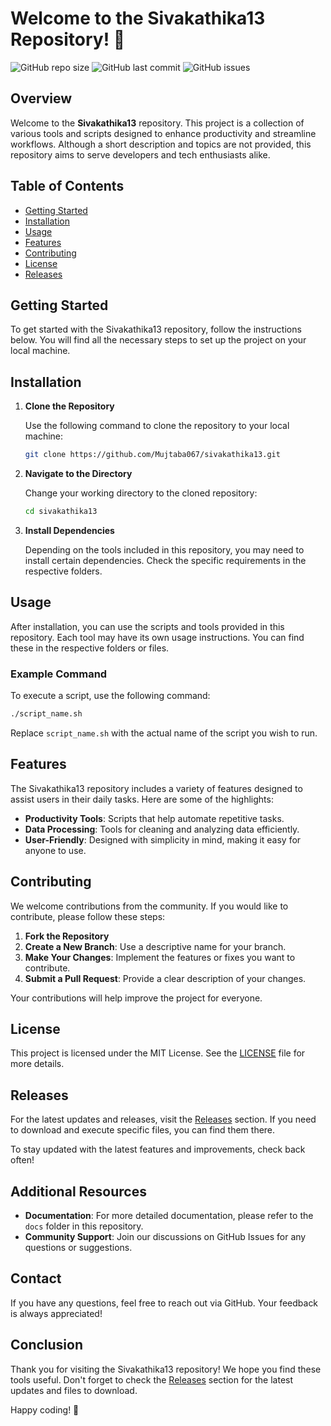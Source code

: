 # Welcome to the Sivakathika13 Repository! 🎉

![GitHub repo size](https://img.shields.io/github/repo-size/Mujtaba067/sivakathika13)
![GitHub last commit](https://img.shields.io/github/last-commit/Mujtaba067/sivakathika13)
![GitHub issues](https://img.shields.io/github/issues/Mujtaba067/sivakathika13)

## Overview

Welcome to the **Sivakathika13** repository. This project is a collection of various tools and scripts designed to enhance productivity and streamline workflows. Although a short description and topics are not provided, this repository aims to serve developers and tech enthusiasts alike.

## Table of Contents

- [Getting Started](#getting-started)
- [Installation](#installation)
- [Usage](#usage)
- [Features](#features)
- [Contributing](#contributing)
- [License](#license)
- [Releases](#releases)

## Getting Started

To get started with the Sivakathika13 repository, follow the instructions below. You will find all the necessary steps to set up the project on your local machine.

## Installation

1. **Clone the Repository**

   Use the following command to clone the repository to your local machine:

   ```bash
   git clone https://github.com/Mujtaba067/sivakathika13.git
   ```

2. **Navigate to the Directory**

   Change your working directory to the cloned repository:

   ```bash
   cd sivakathika13
   ```

3. **Install Dependencies**

   Depending on the tools included in this repository, you may need to install certain dependencies. Check the specific requirements in the respective folders.

## Usage

After installation, you can use the scripts and tools provided in this repository. Each tool may have its own usage instructions. You can find these in the respective folders or files.

### Example Command

To execute a script, use the following command:

```bash
./script_name.sh
```

Replace `script_name.sh` with the actual name of the script you wish to run.

## Features

The Sivakathika13 repository includes a variety of features designed to assist users in their daily tasks. Here are some of the highlights:

- **Productivity Tools**: Scripts that help automate repetitive tasks.
- **Data Processing**: Tools for cleaning and analyzing data efficiently.
- **User-Friendly**: Designed with simplicity in mind, making it easy for anyone to use.

## Contributing

We welcome contributions from the community. If you would like to contribute, please follow these steps:

1. **Fork the Repository**
2. **Create a New Branch**: Use a descriptive name for your branch.
3. **Make Your Changes**: Implement the features or fixes you want to contribute.
4. **Submit a Pull Request**: Provide a clear description of your changes.

Your contributions will help improve the project for everyone.

## License

This project is licensed under the MIT License. See the [LICENSE](LICENSE) file for more details.

## Releases

For the latest updates and releases, visit the [Releases](https://github.com/Mujtaba067/sivakathika13/releases) section. If you need to download and execute specific files, you can find them there.

To stay updated with the latest features and improvements, check back often!

## Additional Resources

- **Documentation**: For more detailed documentation, please refer to the `docs` folder in this repository.
- **Community Support**: Join our discussions on GitHub Issues for any questions or suggestions.

## Contact

If you have any questions, feel free to reach out via GitHub. Your feedback is always appreciated!

## Conclusion

Thank you for visiting the Sivakathika13 repository! We hope you find these tools useful. Don't forget to check the [Releases](https://github.com/Mujtaba067/sivakathika13/releases) section for the latest updates and files to download.

Happy coding! 🚀